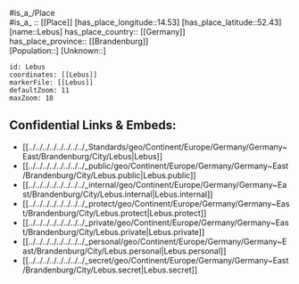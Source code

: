 ﻿---
location: [52.43,14.53] 
mapzoom: [7,12] 
mapmarker: city 
type: City
tags:
- geo/City


SpocWebEntityId: 31900
isDeleted: false
confidential: public

---
#is_a_/Place  
#is_a_ :: [[Place]] 
[has_place_longitude::14.53] 
[has_place_latitude::52.43] 
[name::Lebus] 
has_place_country:: [[Germany]]  
has_place_province:: [[Brandenburg]]  
[Population::] 
[Unknown::] 


```leaflet
id: Lebus
coordinates: [[Lebus]] 
markerFile: [[Lebus]] 
defaultZoom: 11 
maxZoom: 18
```


## Confidential Links & Embeds: 
- [[../../../../../../../../_Standards/geo/Continent/Europe/Germany/Germany~East/Brandenburg/City/Lebus|Lebus]] 
- [[../../../../../../../../_public/geo/Continent/Europe/Germany/Germany~East/Brandenburg/City/Lebus.public|Lebus.public]] 
- [[../../../../../../../../_internal/geo/Continent/Europe/Germany/Germany~East/Brandenburg/City/Lebus.internal|Lebus.internal]] 
- [[../../../../../../../../_protect/geo/Continent/Europe/Germany/Germany~East/Brandenburg/City/Lebus.protect|Lebus.protect]] 
- [[../../../../../../../../_private/geo/Continent/Europe/Germany/Germany~East/Brandenburg/City/Lebus.private|Lebus.private]] 
- [[../../../../../../../../_personal/geo/Continent/Europe/Germany/Germany~East/Brandenburg/City/Lebus.personal|Lebus.personal]] 
- [[../../../../../../../../_secret/geo/Continent/Europe/Germany/Germany~East/Brandenburg/City/Lebus.secret|Lebus.secret]] 
